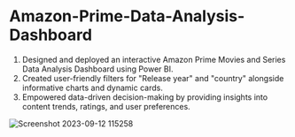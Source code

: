 # Amazon-Prime-Data-Analysis-Dashboard
1. Designed and deployed an interactive Amazon Prime Movies and Series Data Analysis Dashboard using Power BI. 
2. Created user-friendly filters for "Release year" and "country" alongside informative charts and dynamic cards.
3. Empowered data-driven decision-making by providing insights into content trends, ratings, and user preferences.


![Screenshot 2023-09-12 115258](https://github.com/whopee/Amazon-Prime-Data-Analysis-Dashboard/assets/55501058/b2236e99-d99c-47c6-a155-fff3d61ded86)

